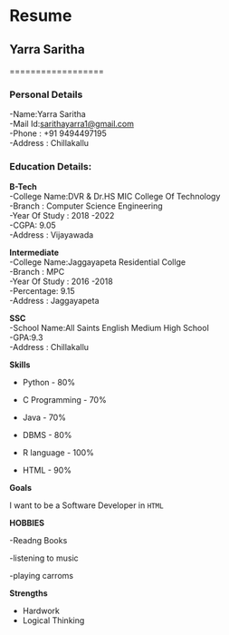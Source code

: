 # Resume

## Yarra Saritha
==================

### Personal Details

-Name:Yarra Saritha<br>
-Mail Id:sarithayarra1@gmail.com<br>
-Phone : +91 9494497195 <br>
-Address : Chillakallu<br>

### Education Details:

**B-Tech**<br>
-College Name:DVR & Dr.HS MIC College Of Technology<br>
-Branch : Computer Science Engineering <br>
-Year Of Study : 2018 -2022<br>
-CGPA: 9.05 <br>
-Address : Vijayawada<br>

**Intermediate**<br>
 -College Name:Jaggayapeta Residential Collge<br>
-Branch : MPC <br>
-Year Of Study : 2016 -2018<br>
-Percentage: 9.15 <br>
-Address : Jaggayapeta<br>

**SSC**<br>
-School Name:All Saints English Medium High School<br>
-GPA:9.3 <br>
-Address : Chillakallu<br>

**Skills**<br> 

- Python - 80%

- C Programming     - 70%

- Java    - 70%

-  DBMS   -  80%

-   R language - 100%

-  HTML - 90%

**Goals**

I want to be a Software Developer in `HTML`

**HOBBIES**

-Readng Books

-listening to music

-playing carroms

  **Strengths**
   - Hardwork
   - Logical Thinking

